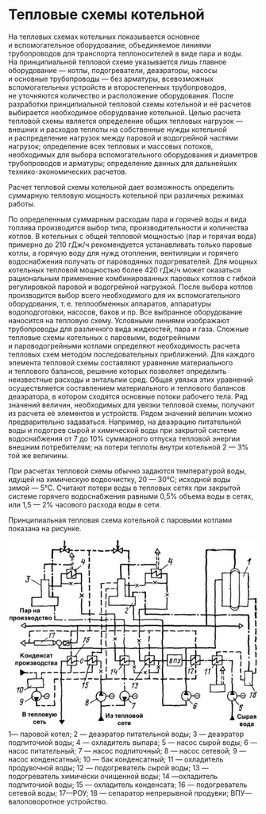 # Тепловые схемы котельной

На тепловых схемах котельных показывается основное и вспомогательное
оборудование, объединяемое линиями трубопроводов для транспорта теплоносителей
в виде пара и воды. На принципиальной тепловой схеме указывается лишь главное
оборудование — котлы, подогреватели, деаэраторы, насосы и основные
трубопроводы — без арматуры, всевозможных вспомогательных устройств и
второстепенных трубопроводов, не уточняются количество и расположение
оборудования. После разработки принципиальной тепловой схемы котельной и её
расчетов выбирается необходимое оборудование котельной. Целью расчета тепловой
схемы является определение общих тепловых нагрузок — внешних и расходов
теплоты на собственные нужды котельной и распределение нагрузок между паровой
и водогрейной частями нагрузок; определение всех тепловых и массовых потоков,
необходимых для выбора вспомогательного оборудования и диаметров трубопроводов
и арматуры; определение данных для дальнейших технико-экономических расчетов.

Расчет тепловой схемы котельной дает возможность определить суммарную тепловую
мощность котельной при различных режимах работы.

По определенным суммарным расходам пара и горячей воды и вида топлива
производится выбор типа, производительности и количества котлов. В котельных с
общей тепловой мощностью (пар и горячая вода) примерно до 210 гДж/ч
рекомендуется устанавливать только паровые котлы, а горячую воду для нужд
отопления, вентиляции и горячего водоснабжения получать от пароводяных
подогревателей. Для мощных котельных тепловой мощностью более 420 гДж/ч может
оказаться рациональным применение комбинированных паровых котлов с гибкой
регулировкой паровой и водогрейной нагрузкой. После выбора котлов производится
выбор всего необходимого для их вспомогательного оборудования, т. е.
теплообменных аппаратов, аппаратуры водоподготовки, насосов, баков и пр. Все
выбранное оборудование наносится на тепловую схему. Условными линиями
изображают трубопроводы для различного вида жидкостей, пара и газа. Сложные
тепловые схемы котельных с паровыми, водогрейными и пароводогрейными котлами
определяют необходимость расчета тепловых схем методом последовательных
приближений. Для каждого элемента тепловой схемы составляют уравнение
материального и теплового балансов, решение которых позволяет определить
неизвестные расходы и энтальпии сред. Общая увязка этих уравнений
осуществляется составлением материального и теплового балансов деаэратора, в
котором сходятся основные потоки рабочего тела. Ряд значений величин,
необходимых для увязки тепловой схемы, получают из расчета её элементов и
устройств. Рядом значений величин можно предварительно задаваться. Например,
на деаэрацию питательной воды и подогрев сырой и химической воды при закрытой
системе водоснабжения от 7 до 10% суммарного отпуска тепловой энергии внешним
потребителям; на потери теплоты внутри котельной 2 — 3% той же величины.

При расчетах тепловой схемы обычно задаются температурой воды, идущей на
химическую водоочистку, 20 — 30°С; исходной воды зимой — 5°С. Считают потери
воды в тепловых сетях при закрытой системе горячего водоснабжения равными 0,5%
объема воды в сетях, или 1,5 — 2% часового расхода воды в сети.

Принципиальная тепловая схема котельной с паровыми котлами показана на
рисунке.

![тепловая схема котельной](/pic/teplovaya.gif)  
1— паровой котел; 2 — деаэратор питательной воды; 3 — деаэратор подпиточиой
воды; 4 — охладитель выпара; 5 — насос сырой воды; 6 — насос питательный; 7 —
насос подпиточный; 8 — насос сетевой; 9 — насос конденсатный; 10 — бак
конденсатный; 11 — охладитель продувочной воды; 12 — подогреватель сырой воды;
13 — подогреватель химически очищенной воды; 14 —охладитель подпиточиой воды;
15 — охладитель конденсата; 16 — подогреватель сетевой воды; 17—РОУ; 18 —
сепаратор непрерывной продувки; ВПУ— валоповоротное устройство.

